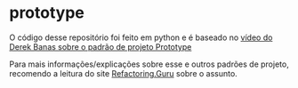 # prototype

O código desse repositório foi feito em python e é baseado no [vídeo do Derek Banas sobre o padrão de projeto Prototype](https://www.youtube.com/watch?v=AFbZhRL0Uz8&feature=emb_logo)

Para mais informações/explicações sobre esse e outros padrões de projeto, recomendo a leitura do site [Refactoring.Guru](https://refactoring.guru/pt-br/design-patterns) sobre o assunto. 
